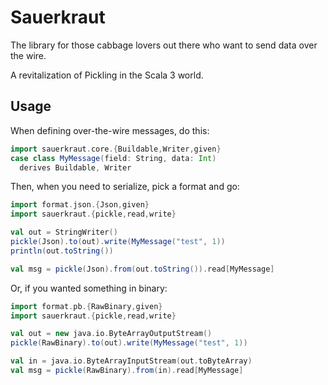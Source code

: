 # Sauerkraut

The library for those cabbage lovers out there who want
to send data over the wire.

A revitalization of Pickling in the Scala 3 world.

## Usage

When defining over-the-wire messages, do this:

```scala
import sauerkraut.core.{Buildable,Writer,given}
case class MyMessage(field: String, data: Int)
  derives Buildable, Writer
```

Then, when you need to serialize, pick a format and go:

```scala
import format.json.{Json,given}
import sauerkraut.{pickle,read,write}

val out = StringWriter()
pickle(Json).to(out).write(MyMessage("test", 1))
println(out.toString())

val msg = pickle(Json).from(out.toString()).read[MyMessage]
```

Or, if you wanted something in binary:

```scala
import format.pb.{RawBinary,given}
import sauerkraut.{pickle,read,write}

val out = new java.io.ByteArrayOutputStream()
pickle(RawBinary).to(out).write(MyMessage("test", 1))

val in = java.io.ByteArrayInputStream(out.toByteArray)
val msg = pickle(RawBinary).from(in).read[MyMessage]
```
